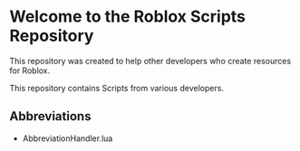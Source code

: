 # Welcome to the Roblox Scripts Repository

This repository was created to help other developers who create resources for Roblox.

This repository contains Scripts from various developers.

## Abbreviations
  
  * AbbreviationHandler.lua